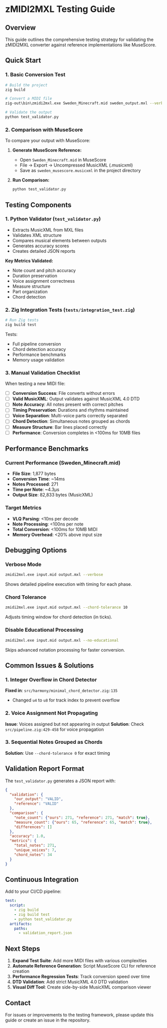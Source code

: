 # zMIDI2MXL Testing Guide

## Overview
This guide outlines the comprehensive testing strategy for validating the zMIDI2MXL converter against reference implementations like MuseScore.

## Quick Start

### 1. Basic Conversion Test
```bash
# Build the project
zig build

# Convert a MIDI file
zig-out\bin\zmidi2mxl.exe Sweden_Minecraft.mid sweden_output.mxl --verbose

# Validate the output
python test_validator.py
```

### 2. Comparison with MuseScore

To compare your output with MuseScore:

1. **Generate MuseScore Reference:**
   - Open `Sweden_Minecraft.mid` in MuseScore
   - File → Export → Uncompressed MusicXML (.musicxml)
   - Save as `sweden_musescore.musicxml` in the project directory

2. **Run Comparison:**
   ```bash
   python test_validator.py
   ```

## Testing Components

### 1. **Python Validator (`test_validator.py`)**
- Extracts MusicXML from MXL files
- Validates XML structure
- Compares musical elements between outputs
- Generates accuracy scores
- Creates detailed JSON reports

**Key Metrics Validated:**
- Note count and pitch accuracy
- Duration preservation
- Voice assignment correctness
- Measure structure
- Part organization
- Chord detection

### 2. **Zig Integration Tests (`tests/integration_test.zig`)**
```bash
# Run Zig tests
zig build test
```

Tests:
- Full pipeline conversion
- Chord detection accuracy
- Performance benchmarks
- Memory usage validation

### 3. **Manual Validation Checklist**

When testing a new MIDI file:

- [ ] **Conversion Success**: File converts without errors
- [ ] **Valid MusicXML**: Output validates against MusicXML 4.0 DTD
- [ ] **Note Accuracy**: All notes present with correct pitches
- [ ] **Timing Preservation**: Durations and rhythms maintained
- [ ] **Voice Separation**: Multi-voice parts correctly separated
- [ ] **Chord Detection**: Simultaneous notes grouped as chords
- [ ] **Measure Structure**: Bar lines placed correctly
- [ ] **Performance**: Conversion completes in <100ms for 10MB files

## Performance Benchmarks

### Current Performance (Sweden_Minecraft.mid)
- **File Size**: 1,877 bytes
- **Conversion Time**: ~14ms
- **Notes Processed**: 271
- **Time per Note**: ~4.3μs
- **Output Size**: 82,833 bytes (MusicXML)

### Target Metrics
- **VLQ Parsing**: <10ns per decode
- **Note Processing**: <100ns per note
- **Total Conversion**: <100ms for 10MB MIDI
- **Memory Overhead**: <20% above input size

## Debugging Options

### Verbose Mode
```bash
zmidi2mxl.exe input.mid output.mxl --verbose
```
Shows detailed pipeline execution with timing for each phase.

### Chord Tolerance
```bash
zmidi2mxl.exe input.mid output.mxl --chord-tolerance 10
```
Adjusts timing window for chord detection (in ticks).

### Disable Educational Processing
```bash
zmidi2mxl.exe input.mid output.mxl --no-educational
```
Skips advanced notation processing for faster conversion.

## Common Issues & Solutions

### 1. Integer Overflow in Chord Detector
**Fixed in**: `src/harmony/minimal_chord_detector.zig:135`
- Changed `u4` to `u8` for track index to prevent overflow

### 2. Voice Assignment Not Propagating
**Issue**: Voices assigned but not appearing in output
**Solution**: Check `src/pipeline.zig:429-458` for voice propagation

### 3. Sequential Notes Grouped as Chords
**Solution**: Use `--chord-tolerance 0` for exact timing

## Validation Report Format

The `test_validator.py` generates a JSON report with:
```json
{
  "validation": {
    "our_output": "VALID",
    "reference": "VALID"
  },
  "comparison": {
    "note_count": {"ours": 271, "reference": 271, "match": true},
    "measure_count": {"ours": 65, "reference": 65, "match": true},
    "differences": []
  },
  "accuracy": 1.0,
  "metrics": {
    "total_notes": 271,
    "unique_voices": 7,
    "chord_notes": 34
  }
}
```

## Continuous Integration

Add to your CI/CD pipeline:
```yaml
test:
  script:
    - zig build
    - zig build test
    - python test_validator.py
  artifacts:
    paths:
      - validation_report.json
```

## Next Steps

1. **Expand Test Suite**: Add more MIDI files with various complexities
2. **Automate Reference Generation**: Script MuseScore CLI for reference creation
3. **Performance Regression Tests**: Track conversion speed over time
4. **DTD Validation**: Add strict MusicXML 4.0 DTD validation
5. **Visual Diff Tool**: Create side-by-side MusicXML comparison viewer

## Contact

For issues or improvements to the testing framework, please update this guide or create an issue in the repository.